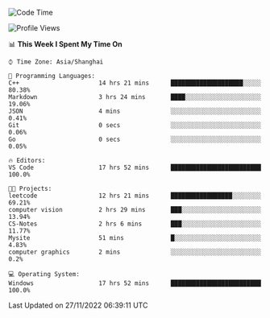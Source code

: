 <!--START_SECTION:waka-->
![Code Time](http://img.shields.io/badge/Code%20Time-386%20hrs%2021%20mins-blue)

![Profile Views](http://img.shields.io/badge/Profile%20Views-4-blue)

📊 **This Week I Spent My Time On** 

```text
⌚︎ Time Zone: Asia/Shanghai

💬 Programming Languages: 
C++                      14 hrs 21 mins      ████████████████████░░░░░   80.38% 
Markdown                 3 hrs 24 mins       ████░░░░░░░░░░░░░░░░░░░░░   19.06% 
JSON                     4 mins              ░░░░░░░░░░░░░░░░░░░░░░░░░   0.41% 
Git                      0 secs              ░░░░░░░░░░░░░░░░░░░░░░░░░   0.06% 
Go                       0 secs              ░░░░░░░░░░░░░░░░░░░░░░░░░   0.05%

🔥 Editors: 
VS Code                  17 hrs 52 mins      █████████████████████████   100.0%

🐱‍💻 Projects: 
leetcode                 12 hrs 21 mins      █████████████████░░░░░░░░   69.21% 
computer vision          2 hrs 29 mins       ███░░░░░░░░░░░░░░░░░░░░░░   13.94% 
CS-Notes                 2 hrs 6 mins        ███░░░░░░░░░░░░░░░░░░░░░░   11.77% 
Mysite                   51 mins             █░░░░░░░░░░░░░░░░░░░░░░░░   4.83% 
computer graphics        2 mins              ░░░░░░░░░░░░░░░░░░░░░░░░░   0.2%

💻 Operating System: 
Windows                  17 hrs 52 mins      █████████████████████████   100.0%

```


 Last Updated on 27/11/2022 06:39:11 UTC
<!--END_SECTION:waka-->